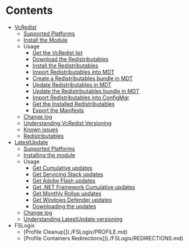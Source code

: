 # Contents

* [VcRedist](./VcRedist/README.md)
    * [Supported Platforms](./VcRedist/supported.md)
    * [Install the Module](./VcRedist/install.md)
    * Usage
        * [Get the VcRedist list](./VcRedist/get-vclist.md)
        * [Download the Redistributables](./VcRedist/save-vcredist.md)
        * [Install the Redistributables](./VcRedist/install-vcredist.md)
        * [Import Redistributables into MDT](./VcRedist/import-vcmdtapplication.md)
        * [Create a Redistributables bundle in MDT](./VcRedist/new-vcmdtbundle.md)
        * [Update Redistributables in MDT](./VcRedist/update-vcmdtapplication.md)
        * [Update the Redistributables bundle in MDT](./VcRedist/new-vcmdtbundle.md)
        * [Import Redistributables into ConfigMgr](./VcRedist/import-vcconfigmgrapplication.md)
        * [Get the Installed Redistributables](./VcRedist/get-installedvcredist.md)
        * [Export the Manifests](./VcRedist/export-vcmanifest.md)
    * [Change log](./VcRedist/change-log.md)
    * [Understanding VcRedist Versioning](./VcRedist/versioning.md)
    * [Known issues](./VcRedist/known-issues.md)
    * [Redistributables](./VcRedist/redistributables.md)
* [LatestUpdate](./LatestUpdate/README.md)
    * [Supported Platforms](./LatestUpdate/SUPPORTED.md)
    * [Installing the module](./LatestUpdate/INSTALL.md)
    * Usage
        * [Get Cumulative updates](./LatestUpdate/GET-LATEST.md)
        * [Get Servicing Stack updates](./LatestUpdate/GET-STACK.md)
        * [Get Adobe Flash updates](./LatestUpdate/GET-FLASH.md)
        * [Get .NET Framework Cumulative updates](./LatestUpdate/GET-NET.md)
        * [Get Monthly Rollup updates](./LatestUpdate/GET-MONTHLY.md)
        * [Get Windows Defender updates](./LatestUpdate/GET-DEFENDER.md)
        * [Downloading the updates](./LatestUpdate/DOWNLOAD.md)
    * [Change log](./LatestUpdate/CHANGE-LOG.md)
    * [Understanding LatestUpdate versioning](./LatestUpdate/VERSION.md)
* FSLogix
    * [Profile Cleanup]](./FSLogix/PROFILE.md)
    * [Profile Containers Redirections]](./FSLogix/REDIRECTIONS.md)

